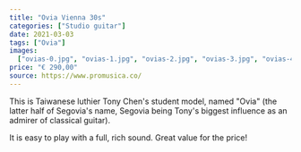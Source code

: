 ```yaml
---
title: "Ovia Vienna 30s"
categories: ["Studio guitar"]
date: 2021-03-03
tags: ["Ovia"]
images:
  ["ovias-0.jpg", "ovias-1.jpg", "ovias-2.jpg", "ovias-3.jpg", "ovias-4.jpg"]
price: "€ 290,00"
source: https://www.promusica.co/
---
```


This is Taiwanese luthier Tony Chen's student model, named "Ovia" (the latter half of Segovia's name, Segovia being Tony's biggest influence as an admirer of classical guitar).

It is easy to play with a full, rich sound. Great value for the price!
